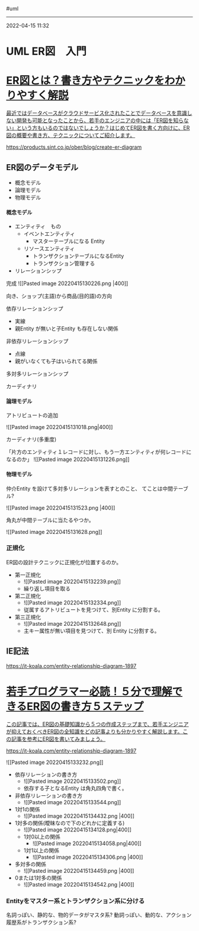 #uml

---
2022-04-15  11:32

# UML  ER図　入門


<div class="rich-link-card-container"><a class="rich-link-card" href="https://products.sint.co.jp/ober/blog/create-er-diagram" target="_blank">
	<div class="rich-link-image-container">
		<div class="rich-link-image" style="background-image: url('https://products.sint.co.jp/hubfs/shutterstock_572934004%20%281%29.jpg#keepProtocol')">
	</div>
	</div>
	<div class="rich-link-card-text">
		<h1 class="rich-link-card-title">ER図とは？書き方やテクニックをわかりやすく解説</h1>
		<p class="rich-link-card-description">
		最近ではデータベースがクラウドサービス化されたことでデータベースを意識しない開発も可能となったことから、若手のエンジニアの中には「ER図を知らない」という方もいるのではないでしょうか？はじめてER図を書く方向けに、ER図の概要や書き方、テクニックについてご紹介します。
		</p>
		<p class="rich-link-href">
		https://products.sint.co.jp/ober/blog/create-er-diagram
		</p>
	</div>
</a></div>

## ER図のデータモデル
* 概念モデル
* 論理モデル
* 物理モデル


#### 概念モデル
- エンティティ　もの
	- イベントエンティティ
		- マスターテーブルになる Entity
	- リソースエンティティ
		- トランザクションテーブルになるEntity
		- トランザクション管理する
- リレーションシップ

完成
![[Pasted image 20220415130226.png |400]]

向き、ショップ(主語)から商品(目的語)の方向

依存リレーションシップ
- 実線
- 親Entity が無いと子Entity も存在しない関係

非依存リレーションシップ
- 点線
- 親がいなくても子はいられてる関係

多対多リレーションシップ

カーディナリ

#### 論理モデル

アトリビュートの追加

![[Pasted image 20220415131018.png|400]]

カーディナリ(多重度)

「片方のエンティティ１レコードに対し、もう一方エンティティが何レコードになるのか」
![[Pasted image 20220415131226.png]]

#### 物理モデル

仲介Entity を設けて多対多リレーションを表すとのこと、
てことは中間テーブル? 

![[Pasted image 20220415131523.png |400]]

角丸が中間テーブルに当たるやつか。

![[Pasted image 20220415131628.png]]


### 正規化
ER図の設計テクニックに正規化が位置するのか。

- 第一正規化
	- ![[Pasted image 20220415132239.png]]
	- 繰り返し項目を取る
- 第二正規化
	- ![[Pasted image 20220415132334.png]]
	- 従属するアトリビュートを見つけて、別Entity に分割する。
- 第三正規化
	- ![[Pasted image 20220415132648.png]]
	- 主キー属性が無い項目を見つけて、別 Entity に分割する。





## IE記法
https://it-koala.com/entity-relationship-diagram-1897

<div class="rich-link-card-container"><a class="rich-link-card" href="https://it-koala.com/entity-relationship-diagram-1897" target="_blank">
	<div class="rich-link-image-container">
		<div class="rich-link-image" style="background-image: url('https://it-koala.com/wp-content/uploads/2016/09/shutterstock_189001583.jpg')">
	</div>
	</div>
	<div class="rich-link-card-text">
		<h1 class="rich-link-card-title">若手プログラマー必読！５分で理解できるER図の書き方５ステップ</h1>
		<p class="rich-link-card-description">
		この記事では、ER図の基礎知識から５つの作成ステップまで、若手エンジニアが抑えておくべきER図の全知識をどの記事よりも分かりやすく解説します。この記事を参考にER図を書いてみましょう。
		</p>
		<p class="rich-link-href">
		https://it-koala.com/entity-relationship-diagram-1897
		</p>
	</div>
</a></div>

![[Pasted image 20220415133232.png]]

- 依存リレーションの書き方
	- ![[Pasted image 20220415133502.png]]
	- 依存する子となるEntity は角丸四角で書く。
- 非依存リレーションの書き方
	- ![[Pasted image 20220415133544.png]]
- 1対1の関係
	- ![[Pasted image 20220415134432.png |400]]
- 1対多の関係(曖昧なので下のどれかに定義する)
	- ![[Pasted image 20220415134128.png|400]]
	- 1対0以上の関係
		- ![[Pasted image 20220415134058.png|400]]
	- 1対1以上の関係
		- ![[Pasted image 20220415134306.png |400]]
- 多対多の関係
	- ![[Pasted image 20220415134459.png |400]]
- 0または1対多の関係
	- ![[Pasted image 20220415134542.png |400]]

### Entityをマスター系とトランザクション系に分ける

名詞っぽい、静的な、物的データがマスタ系?
動詞っぽい、動的な、アクション履歴系がトランザクション系?


